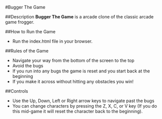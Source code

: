 #Bugger The Game

##Description
**Bugger The Game** is a arcade clone of the classic arcade game frogger.

##How to Run the Game
- Run the index.html file in your browser.

##Rules of the Game
- Navigate your way from the bottom of the screen to the top
- Avoid the bugs
- If you run into any bugs the game is reset and you start back at the beginning
- If you make it across without hitting any obstacles you win!

##Controls
- Use the Up, Down, Left or Right arrow keys to navigate past the bugs
- You can change characters by pressing the Z, X, C, or V key (If you do this mid-game it will reset the character back to the beginning).
